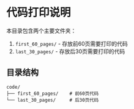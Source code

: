 # 代码打印说明

本目录包含两个主要文件夹：

1. `first_60_pages/` - 存放前60页需要打印的代码
2. `last_30_pages/` - 存放后30页需要打印的代码

## 目录结构
```
code/
├── first_60_pages/    # 前60页代码
└── last_30_pages/     # 后30页代码
```
